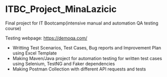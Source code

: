 # ITBC_Project_MinaLazicic
Final project for IT Bootcamp(intensive manual and automation QA testing course)

Testing webpage: https://demoqa.com/
- Writting Test Scenarios, Test Cases, Bug reports and Improvement Plan using Excel Template
- Making Maven/Java project for automation testing for written test cases using Selenium, TestNG and Faker dependencies
- Making Postman Collection with different API requests and tests


